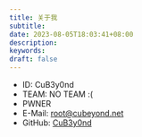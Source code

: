 ```yaml
---
title: 关于我
subtitle:
date: 2023-08-05T18:03:41+08:00
description:
keywords:
draft: false
---
```


- ID: CuB3y0nd
- TEAM: NO TEAM :(
- PWNER
- E-Mail: root@cubeyond.net
- GitHub: [CuB3y0nd](https://github.com/CuB3y0nd)
